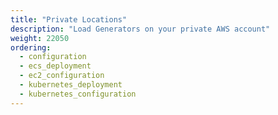 ```yaml
---
title: "Private Locations"
description: "Load Generators on your private AWS account"
weight: 22050
ordering:
  - configuration
  - ecs_deployment
  - ec2_configuration
  - kubernetes_deployment
  - kubernetes_configuration
---
```

